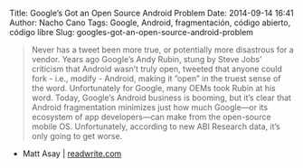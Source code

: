 Title: Google’s Got an Open Source Android Problem
Date: 2014-09-14 16:41
Author: Nacho Cano
Tags: Google, Android, fragmentación, código abierto, código libre
Slug: googles-got-an-open-source-android-problem

> Never has a tweet been more true, or potentially more disastrous for a
> vendor. Years ago Google’s Andy Rubin, stung by Steve Jobs’ criticism that
> Android wasn’t truly open, tweeted that anyone could fork - i.e., modify -
> Android, making it ”open” in the truest sense of the word.  Unfortunately for
> Google, many OEMs took Rubin at his word. Today, Google’s Android business is
> booming, but it’s clear that Android fragmentation minimizes just how much
> Google—or its ecosystem of app developers—can make from the open-source
> mobile OS. Unfortunately, according to new ABI Research data, it’s only going
> to get worse.

- Matt Asay | [readwrite.com][]

  [readwrite.com]: http://readwrite.com/2014/08/14/google-android-open-soure
    "Google's Got an Open Source Android Problem"
